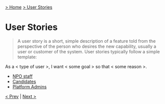 [> Home](../README.md)  [> User Stories](README.md)

# User Stories

> A user story is a short, simple description of a feature told from the perspective of the person who desires the new capability, usually a user or customer of the system. User stories typically follow a simple template:

As a < type of user >, I want < some goal > so that < some reason >.

- [NPO staff](NPO/Staff/CRUD.md)
- [Candidates](Candidate/CRUD.md)
- [Platform Admins](Platform/Admin/CRUD.md)

[< Prev](/2.Solution/README.md)  |  [Next >]()
